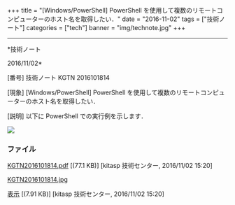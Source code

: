 ﻿+++
title = "[Windows/PowerShell] PowerShell を使用して複数のリモートコンピューターのホスト名を取得したい．"
date = "2016-11-02"
tags = ["技術ノート"]
categories = ["tech"]
banner = "img/technote.jpg"
+++

-----------------------------------------------------------------------------------------------------------------------------

*技術ノート

2016/11/02*


[番号]
技術ノート KGTN 2016101814

[現象]
[Windows/PowerShell] PowerShell
を使用して複数のリモートコンピューターのホスト名を取得したい．

[説明]
以下に PowerShell での実行例を示します．

![](http://techreport.kitasp.net/attachments/download/3166/KGTN2016101814.jpg)


### ファイル

 
 


[KGTN2016101814.pdf](http://techreport.kitasp.net/attachments/download/3165/KGTN2016101814.pdf)
 [(77.1 KB)] [kitasp 技術センター, 2016/11/02
15:20]

[KGTN2016101814.jpg](http://techreport.kitasp.net/attachments/download/3166/KGTN2016101814.jpg)

[表示](http://techreport.kitasp.net/attachments/3166/KGTN2016101814.jpg "表示")
 [(7.91 KB)] [kitasp 技術センター, 2016/11/02
15:20]


 


 

